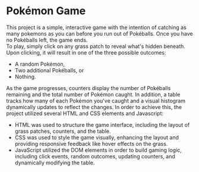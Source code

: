 # Pokémon Game
This project is a simple, interactive game with the intention of catching as many pokemons as you can before you run out of Pokéballs. Once you have no Pokéballs left, the game ends.    
To play, simply click on any grass patch to reveal what's hidden beneath. Upon clicking, it will result in one of the three possible outcomes:
- A random Pokémon,
- Two additional Pokéballs, or
- Nothing.
  
As the game progresses, counters display the number of Pokéballs remaining and the total number of Pokémon caught. In addition, a table tracks how many of each Pokémon you've caught and a visual histogram dynamically updates to reflect the changes. 
In order to achieve this, the project utilized several HTML and CSS elements and Javascript:
- HTML was used to structure the game interface, including the layout of grass patches, counters, and the table.
- CSS was used to style the game visually, enhancing the layout and providing responsive feedback like hover effects on the grass.
- JavaScript utilized the DOM elements in order to build gaming logic, including click events, random outcomes, updating counters, and dynamically modifying the table.
